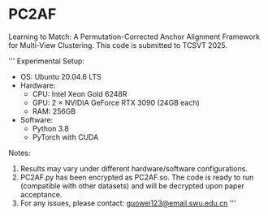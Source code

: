 # PC2AF
Learning to Match: A Permutation-Corrected Anchor Alignment Framework for Multi-View Clustering.
This code is submitted to TCSVT 2025.

'''
Experimental Setup:
- OS: Ubuntu 20.04.6 LTS
- Hardware:
  - CPU: Intel Xeon Gold 6248R
  - GPU: 2 × NVIDIA GeForce RTX 3090 (24GB each)
  - RAM: 256GB
- Software:
  - Python 3.8
  - PyTorch with CUDA

Notes:
1. Results may vary under different hardware/software configurations.
2. PC2AF.py has been encrypted as PC2AF.so. The code is ready to run (compatible with other datasets) and will be decrypted upon paper acceptance.
3. For any issues, please contact: guowei123@email.swu.edu.cn
'''
